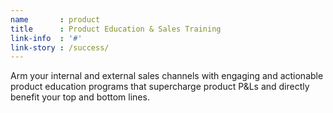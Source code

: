 ```yaml
---
name       : product
title      : Product Education & Sales Training
link-info  : '#'
link-story : /success/
---
```

Arm your internal and external sales channels with engaging and actionable product education programs that supercharge product P&Ls and directly benefit your top and bottom lines.
